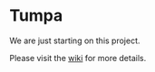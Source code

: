 # Tumpa

We are just starting on this project.

Please visit the [wiki](https://github.com/kushaldas/tumpa/wiki) for more details.
